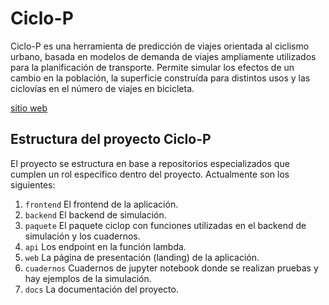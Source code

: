 # Ciclo-P

Ciclo-P es una herramienta de predicción de viajes orientada al ciclismo urbano, basada en modelos de demanda de viajes ampliamente utilizados para la planificación de transporte. Permite simular los efectos de un cambio en la población, la superficie construída para distintos usos y las ciclovías en el número de viajes en bicicleta.

[sitio web](http://www.ciclo-p.cl)

## Estructura del proyecto Ciclo-P

El proyecto se estructura en base a repositorios especializados que cumplen un rol específico dentro del proyecto. Actualmente son los siguientes:

1. `frontend` El frontend de la aplicación.
2. `backend` El backend de simulación.
3. `paquete` El paquete ciclop con funciones utilizadas en el backend de simulación y los cuadernos.
4. `api` Los endpoint en la función lambda.
5. `web` La página de presentación (landing) de la aplicación.
6. `cuadernos` Cuadernos de jupyter notebook donde se realizan pruebas y hay ejemplos de la simulación.
7. `docs` La documentación del proyecto.
